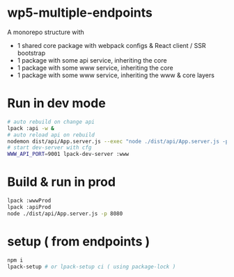 # wp5-multiple-endpoints

A monorepo structure with

- 1 shared core package with webpack configs & React client / SSR bootstrap
- 1 package with some api service, inheriting the core
- 1 package with some www service, inheriting the core
- 1 package with some www service, inheriting the www & core layers

# Run in dev mode

```bash
# auto rebuild on change api
lpack :api -w & 
# auto reload api on rebuild
nodemon dist/api/App.server.js --exec "node ./dist/api/App.server.js -p 9001"&
# start dev-server with cfg 
WWW_API_PORT=9001 lpack-dev-server :www
```

# Build & run in prod

```bash
lpack :wwwProd
lpack :apiProd
node ./dist/api/App.server.js -p 8080
```

 
# setup ( from endpoints )

```bash
npm i
lpack-setup # or lpack-setup ci ( using package-lock )
```

 